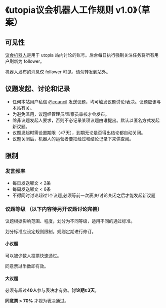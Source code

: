 # 《utopia议会机器人工作规则 v1.0》（草案）

## 可见性
[议会机器人](https://utopia.cool/@council)是用于 utopia 站内讨论的账号。后台每日执行强制关注任务将所有用户刷新为 follower。

机器人发布的消息仅 follower 可见。请勿转发到站外。

## 议题发起、讨论和记录
+ 任何本站用户私信 [@council](https://utopia.cool/@council) 发送议题，均可触发议题讨论/表决。议题应该与本站有关。
+ 为避免滥用，议题经管理员/监察员审核才会发布。
+ 除非议题发起人要求，否则不必记录某项议题由谁提出。默认以匿名方式发起新议题。
+ 议题发起时需设置期限（≤7天），到期无论是否得出结论都自动关闭。
+ 议题关闭后，机器人的运营者要把经过和结论记录下来供查阅。

## 限制
### 发言频率

+ 每日发送嘟文 < 2条
+ 每周发送嘟文 < 6条
+ 不得同时讨论超过1个议题,必须等前一次表决/讨论关闭之后才能发起新议题

### 议题等级 （以下内容待另开议题讨论完善）
议题根据影响范围、程度，划分为不同等级，适用不同的通过标准。

划分标准应设定规则限制。规则定期进行修订。

#### 小议题
可以被少数人投票快速通过。

同意票过半数即有效。

#### 大议题
必须有超过**40人**参与表决才有效。**讨论期≥3天**。

**同意票 > 70%** 才视为表决通过。

